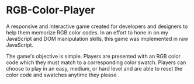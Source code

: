 # RGB-Color-Player

A responsive and interactive game created for developers and designers to help them memorize RGB color codes. In an effort to hone in on my JavaScript and DOM manipulation skills, this game was implemented in raw JavaScript. 

The game's objective is simple. Players are presented with an RGB color code which they must match to a corresponding color swatch. Players can choose to play in an easy, medium, or hard level and are able to reset the color code and swatches anytime they please .

